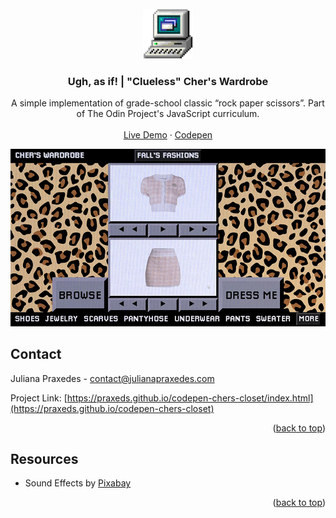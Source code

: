 <div id="top"></div>
<!-- PROJECT LOGO -->
<br />
<div align="center">
  <a href="https://github.com/othneildrew/Best-README-Template">
    <img src="assets/images/pc.png" alt="Logo" width="80" height="80">
  </a>

  <h3 align="center">Ugh, as if! | "Clueless" Cher's Wardrobe</h3>

  <p align="center">
    A simple implementation of grade-school classic “rock paper scissors”. Part of The Odin Project's JavaScript curriculum.
    <br />
    <br />
    <a href="https://praxeds.github.io/codepen-chers-closet/index.html">Live Demo</a>
    ·
    <a href="https://codepen.io/praxeds/pen/bGKrgWM">Codepen</a>

  </p>
</div>


![header](assets/images/header.gif)

<!-- CONTACT -->
## Contact

Juliana Praxedes - contact@julianapraxedes.com

Project Link: [https://praxeds.github.io/codepen-chers-closet/index.html](https://praxeds.github.io/codepen-chers-closet)

<p align="right">(<a href="#top">back to top</a>)</p>



<!-- Resources -->
## Resources

* Sound Effects by [Pixabay](https://pixabay.com/sound-effects)

<p align="right">(<a href="#top">back to top</a>)</p>
